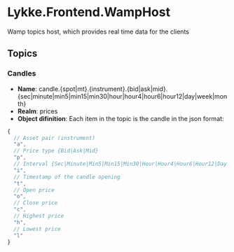 # Lykke.Frontend.WampHost

Wamp topics host, which provides real time data for the clients

## Topics

### Candles

* **Name**: candle.{spot|mt}.{instrument}.{bid|ask|mid}.{sec|minute|min5|min15|min30|hour|hour4|hour6|hour12|day|week|month}
* **Realm**: prices
* **Object difinition**: Each item in the topic is the candle in the json format:
```js
{
  // Asset pair (instrument)
  "a",
  // Price type {Bid|Ask|Mid}
  "p",
  // Interval {Sec|Minute|Min5|Min15|Min30|Hour|Hour4|Hour6|Hour12|Day|Week|Month}
  "i",
  // Timestamp of the candle opening
  "t",
  // Open price
  "o",
  // Close price
  "c",
  // Highest price
  "h",
  // Lowest price
  "l"
}
```
